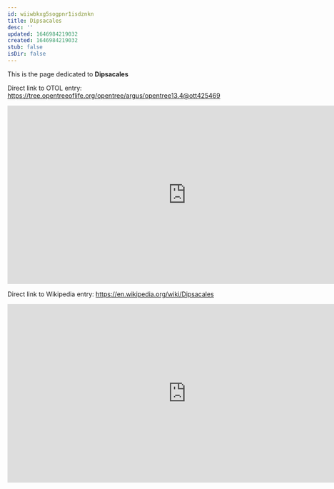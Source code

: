 ```yaml
---
id: wiiwbkxg5sogpnr1isdznkn
title: Dipsacales
desc: ''
updated: 1646984219032
created: 1646984219032
stub: false
isDir: false
---
```

This is the page dedicated to **Dipsacales**


Direct link to OTOL entry: https://tree.opentreeoflife.org/opentree/argus/opentree13.4@ott425469



<html>
    <body>
    <iframe src="https://tree.opentreeoflife.org/opentree/argus/opentree13.4@ott425469"
    width="800" height="400" frameborder="0" allowfullscreen> </iframe>
    </body>
</html>
    


Direct link to Wikipedia entry: https://en.wikipedia.org/wiki/Dipsacales



<html>
    <body>
    <iframe src="https://en.wikipedia.org/wiki/Dipsacales"
    width="800" height="400" frameborder="0" allowfullscreen> </iframe>
    </body>
</html>
    

